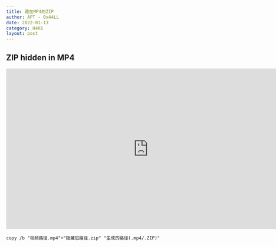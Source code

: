 ```yaml
---
title: 藏在MP4的ZIP
author: APT - 0x44LL
date: 2022-01-13
category: H4K6
layout: post
---
```




## ZIP hidden in MP4
<iframe 
    width=770
    height=435
    src="https://player.youku.com/embed/XNTg0MTMxMDA3Mg==" 
    frameborder=0
    allowfullscreen>
</iframe>

```
copy /b "视频路径.mp4"+"隐藏包路径.zip" "生成的路径(.mp4/.ZIP)"
```